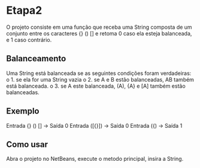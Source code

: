 # Etapa2
O projeto consiste em uma função que receba uma String composta de um conjunto entre os caracteres {} () [] e retoma 0 caso ela esteja balanceada, e 1 caso contrário. 

## Balanceamento
Uma String está balanceada se as seguintes condições foram verdadeiras: 
o	1. se ela for uma String vazia 
o	2. se A e B estão balanceadas, AB também está balanceada. 
o	3. se A este balanceada, (A), {A} e [A] também estão balanceadas.

## Exemplo
Entrada {} () [] -> Saída 0
Entrada ([{}]) -> Saída 0
Entrada ({) -> Saída 1

## Como usar
Abra o projeto no NetBeans, execute o metodo principal, insira a String.
